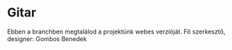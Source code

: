 # Gitar
Ebben a branchben megtalálod a projektünk webes verzióját.
Fő szerkesztő, designer: Gombos Benedek
